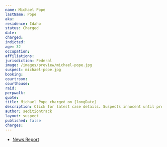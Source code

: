 ```yaml
---
name: Michael Pope
lastName: Pope
aka:
residence: Idaho
status: Charged
date:
charged:
indicted:
age: 32
occupation:
affiliations:
jurisdiction: Federal
image: /images/preview/michael-pope.jpg
suspect: michael-pope.jpg
booking:
courtroom:
courthouse:
raid:
perpwalk:
quote:
title: Michael Pope charged on [longDate]
description: Click for latest case details. Suspects innocent until proven guilty.
author: seditiontrack
layout: suspect
published: false
charges:
---
```

- [News Report]()
